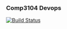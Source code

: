 ### Comp3104 Devops
[![Build Status](https://app.travis-ci.com/FerielMaamer/comp3104.svg?branch=main)](https://app.travis-ci.com/FerielMaamer/comp3104)
